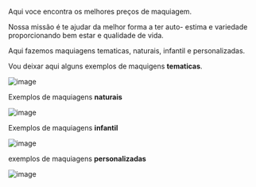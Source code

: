 Aqui voce encontra os melhores preços de maquiagem. 

Nossa missão é te ajudar da melhor forma a ter auto- estima e variedade proporcionando bem estar e qualidade de vida.  

Aqui fazemos maquiagens tematicas, naturais, infantil e personalizadas.

 Vou deixar aqui alguns exemplos de maquigens **tematicas**. 
 
 ![image](https://user-images.githubusercontent.com/108011496/185432908-4b59a8b9-5a46-44fd-a357-e654bbe4f8b6.png)



Exemplos de maquiagens **naturais**

![image](https://user-images.githubusercontent.com/108011496/185432711-d4ca4a04-f255-4a8f-b5cf-b3b4f7d36ae9.png)

Exemplos de maquiagens **infantil**

![image](https://user-images.githubusercontent.com/108011496/185433716-47bea264-5cfb-49d4-aa95-b2908406d2e1.png)


exemplos de maquiagens **personalizadas** 

![image](https://user-images.githubusercontent.com/108011496/185434046-c277560b-1e57-445a-acb2-1b2272fd22d3.png)


